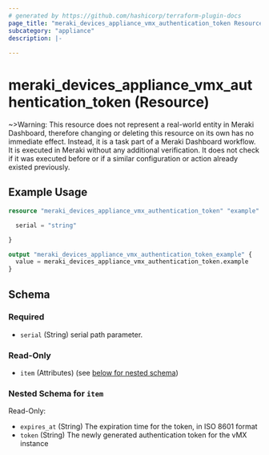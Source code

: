 ```yaml
---
# generated by https://github.com/hashicorp/terraform-plugin-docs
page_title: "meraki_devices_appliance_vmx_authentication_token Resource - terraform-provider-meraki"
subcategory: "appliance"
description: |-
  
---
```


# meraki_devices_appliance_vmx_authentication_token (Resource)



~>Warning: This resource does not represent a real-world entity in Meraki Dashboard, therefore changing or deleting this resource on its own has no immediate effect. Instead, it is a task part of a Meraki Dashboard workflow. It is executed in Meraki without any additional verification. It does not check if it was executed before or if a similar configuration or action 
already existed previously.


## Example Usage

```terraform
resource "meraki_devices_appliance_vmx_authentication_token" "example" {

  serial = "string"

}

output "meraki_devices_appliance_vmx_authentication_token_example" {
  value = meraki_devices_appliance_vmx_authentication_token.example
}
```

<!-- schema generated by tfplugindocs -->
## Schema

### Required

- `serial` (String) serial path parameter.

### Read-Only

- `item` (Attributes) (see [below for nested schema](#nestedatt--item))

<a id="nestedatt--item"></a>
### Nested Schema for `item`

Read-Only:

- `expires_at` (String) The expiration time for the token, in ISO 8601 format
- `token` (String) The newly generated authentication token for the vMX instance
